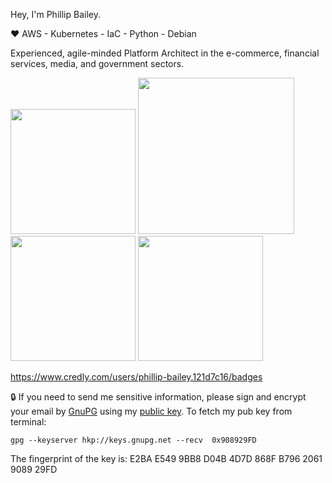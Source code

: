 Hey, I'm Phillip Bailey.

:heart: AWS - Kubernetes - IaC - Python - Debian

Experienced, agile-minded Platform Architect in the e-commerce, financial services, media, and government sectors. 

<img src="https://images.credly.com/images/2d84e428-9078-49b6-a804-13c15383d0de/image.png"  width="200" height="200"> <img src="https://images.credly.com/images/53acdae5-d69f-4dda-b650-d02ed7a50dd7/image.png"  
                                                                                                                        width="250" height="250">  <img src="https://images.credly.com/images/0bf0f2da-a699-4c82-82e2-56dcf1f2e1c7/image.png"  width="200" height="200"> <img src="https://images.credly.com/size/340x340/images/771cff46-3573-4d12-bfd8-528745f00957/GCC_badge_PGM_1000x1000.png" width="200" height="200">



https://www.credly.com/users/phillip-bailey.121d7c16/badges


:lock: If you need to send me sensitive information, please sign and encrypt your email by [GnuPG](https://www.gnupg.org/) using my [public key](https://keys.openpgp.org/vks/v1/by-fingerprint/E2BAE5499BB8D04B4D7D868FB7962061908929FD). To fetch my pub key from terminal:

`gpg --keyserver hkp://keys.gnupg.net --recv  0x908929FD`

The fingerprint of the key is: E2BA E549 9BB8 D04B 4D7D  868F B796 2061 9089 29FD
